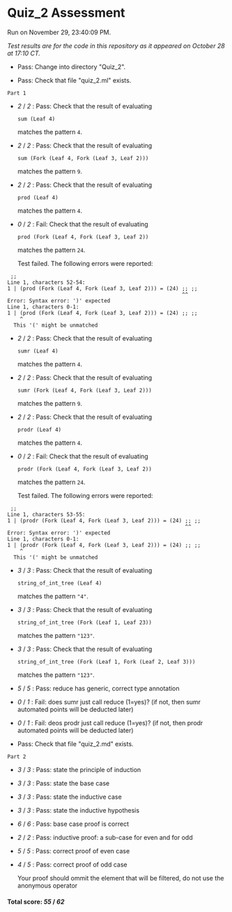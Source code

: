 # Quiz_2 Assessment

Run on November 29, 23:40:09 PM.

*Test results are for the code in this repository as it appeared on October 28 at 17:10 CT.*

+ Pass: Change into directory "Quiz_2".

+ Pass: Check that file "quiz_2.ml" exists.

``Part 1``

+  _2_ / _2_ : Pass: 
Check that the result of evaluating
   ```
   sum (Leaf 4)
   ```
   matches the pattern `4`.

   




+  _2_ / _2_ : Pass: 
Check that the result of evaluating
   ```
   sum (Fork (Leaf 4, Fork (Leaf 3, Leaf 2)))
   ```
   matches the pattern `9`.

   




+  _2_ / _2_ : Pass: 
Check that the result of evaluating
   ```
   prod (Leaf 4)
   ```
   matches the pattern `4`.

   




+  _0_ / _2_ : Fail: 
Check that the result of evaluating
   ```
   prod (Fork (Leaf 4, Fork (Leaf 3, Leaf 2))
   ```
   matches the pattern `24`.

   


   Test failed. The following errors were reported:

```
 ;;
Line 1, characters 52-54:
1 | (prod (Fork (Leaf 4, Fork (Leaf 3, Leaf 2))) = (24) ;; ;;
                                                        ^^
Error: Syntax error: ')' expected
Line 1, characters 0-1:
1 | (prod (Fork (Leaf 4, Fork (Leaf 3, Leaf 2))) = (24) ;; ;;
    ^
  This '(' might be unmatched

```


+  _2_ / _2_ : Pass: 
Check that the result of evaluating
   ```
   sumr (Leaf 4)
   ```
   matches the pattern `4`.

   




+  _2_ / _2_ : Pass: 
Check that the result of evaluating
   ```
   sumr (Fork (Leaf 4, Fork (Leaf 3, Leaf 2)))
   ```
   matches the pattern `9`.

   




+  _2_ / _2_ : Pass: 
Check that the result of evaluating
   ```
   prodr (Leaf 4)
   ```
   matches the pattern `4`.

   




+  _0_ / _2_ : Fail: 
Check that the result of evaluating
   ```
   prodr (Fork (Leaf 4, Fork (Leaf 3, Leaf 2))
   ```
   matches the pattern `24`.

   


   Test failed. The following errors were reported:

```
 ;;
Line 1, characters 53-55:
1 | (prodr (Fork (Leaf 4, Fork (Leaf 3, Leaf 2))) = (24) ;; ;;
                                                         ^^
Error: Syntax error: ')' expected
Line 1, characters 0-1:
1 | (prodr (Fork (Leaf 4, Fork (Leaf 3, Leaf 2))) = (24) ;; ;;
    ^
  This '(' might be unmatched

```


+  _3_ / _3_ : Pass: 
Check that the result of evaluating
   ```
   string_of_int_tree (Leaf 4)
   ```
   matches the pattern `"4"`.

   




+  _3_ / _3_ : Pass: 
Check that the result of evaluating
   ```
   string_of_int_tree (Fork (Leaf 1, Leaf 23))
   ```
   matches the pattern `"123"`.

   




+  _3_ / _3_ : Pass: 
Check that the result of evaluating
   ```
   string_of_int_tree (Fork (Leaf 1, Fork (Leaf 2, Leaf 3)))
   ```
   matches the pattern `"123"`.

   




+  _5_ / _5_ : Pass: reduce has generic, correct type annotation

    

+  _0_ / _1_ : Fail: does sumr just call reduce (1=yes)? (if not, then sumr automated points will be deducted later)

    

+  _0_ / _1_ : Fail: deos prodr just call reduce (1=yes)? (if not, then prodr automated points will be deducted later)

    

+ Pass: Check that file "quiz_2.md" exists.

``Part 2``

+  _3_ / _3_ : Pass: state the principle of induction

    

+  _3_ / _3_ : Pass: state the base case

    

+  _3_ / _3_ : Pass: state the inductive case

    

+  _3_ / _3_ : Pass: state the inductive hypothesis

    

+  _6_ / _6_ : Pass: base case proof is correct

    

+  _2_ / _2_ : Pass: inductive proof: a sub-case for even and for odd

    

+  _5_ / _5_ : Pass: correct proof of even case

    

+  _4_ / _5_ : Pass: correct proof of odd case

    Your proof should ommit the element that will be filtered, do not use the anonymous operator

#### Total score: _55_ / _62_

